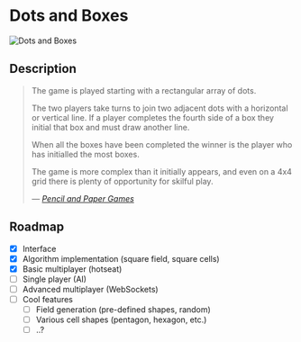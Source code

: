 # Dots and Boxes
![Dots and Boxes](http://www.papg.com/logos/DAB.png)

## Description
> The game is played starting with a rectangular array of dots.
>
> The two players take turns to join two adjacent dots with a horizontal or vertical line. If a player completes the fourth side of a box they initial that box and must draw another line.
>
> When all the boxes have been completed the winner is the player who has initialled the most boxes.
>
> The game is more complex than it initially appears, and even on a 4x4 grid there is plenty of opportunity for skilful play.
>
> — <cite>[Pencil and Paper Games](http://www.papg.com/show?1TMU)</cite>

## Roadmap
- [x] Interface
- [x] Algorithm implementation (square field, square cells)
- [x] Basic multiplayer (hotseat)
- [ ] Single player (AI)
- [ ] Advanced multiplayer (WebSockets)
- [ ] Cool features
    - [ ] Field generation (pre-defined shapes, random)
    - [ ] Various cell shapes (pentagon, hexagon, etc.)
    - [ ] ..?
